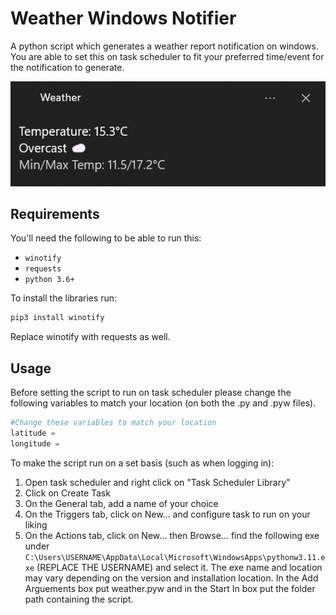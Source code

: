 # Weather Windows Notifier

A python script which generates a weather report notification on windows. You are able to set this on task scheduler to fit your preferred time/event for the notification to generate.

![Alt text](image.png)

## Requirements

You'll need the following to be able to run this:
- `winotify`
- `requests`
- `python 3.6+`

To install the libraries run:
 ```bash
pip3 install winotify
```
Replace winotify with requests as well.
## Usage
Before setting the script to run on task scheduler please change the following variables to match your location (on both the .py and .pyw files).
```python
#Change these variables to match your location
latitude = 
longitude = 
```

To make the script run on a set basis (such as when logging in):
1. Open task scheduler and right click on "Task Scheduler Library"
2. Click on Create Task
3. On the General tab, add a name of your choice
4. On the Triggers tab, click on New... and configure task to run on your liking
5. On the Actions tab, click on New... then Browse... find the following exe under `C:\Users\USERNAME\AppData\Local\Microsoft\WindowsApps\pythonw3.11.exe` (REPLACE THE USERNAME) and select it. The exe name and location may vary depending on the version and installation location. In the Add Arguements box put weather.pyw and in the Start In box put the folder path containing the script.